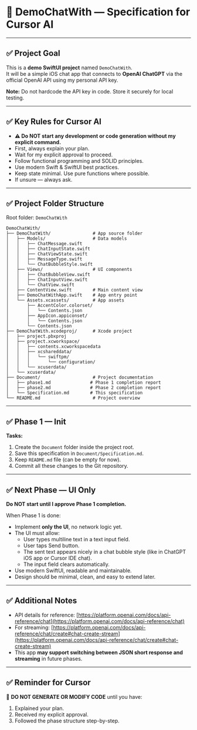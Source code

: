 # 📄 DemoChatWith — Specification for Cursor AI

---

## ✅ Project Goal

This is a **demo SwiftUI project** named `DemoChatWith`.  
It will be a simple iOS chat app that connects to **OpenAI ChatGPT** via the official OpenAI API using my personal API key.




**Note:** Do not hardcode the API key in code. Store it securely for local testing.

---

## ✅ Key Rules for Cursor AI

- **⚠️ Do NOT start any development or code generation without my explicit command.**
- First, always explain your plan.
- Wait for my explicit approval to proceed.
- Follow functional programming and SOLID principles.
- Use modern Swift & SwiftUI best practices.
- Keep state minimal. Use pure functions where possible.
- If unsure — always ask.

---

## ✅ Project Folder Structure

Root folder: `DemoChatWith`

```
DemoChatWith/
├── DemoChatWith/                # App source folder
│   ├── Models/                  # Data models
│   │   ├── ChatMessage.swift
│   │   ├── ChatInputState.swift
│   │   ├── ChatViewState.swift
│   │   ├── MessageType.swift
│   │   └── ChatBubbleStyle.swift
│   ├── Views/                   # UI components
│   │   ├── ChatBubbleView.swift
│   │   ├── ChatInputView.swift
│   │   └── ChatView.swift
│   ├── ContentView.swift        # Main content view
│   ├── DemoChatWithApp.swift    # App entry point
│   └── Assets.xcassets/         # App assets
│       ├── AccentColor.colorset/
│       │   └── Contents.json
│       ├── AppIcon.appiconset/
│       │   └── Contents.json
│       └── Contents.json
├── DemoChatWith.xcodeproj/      # Xcode project
│   ├── project.pbxproj
│   ├── project.xcworkspace/
│   │   ├── contents.xcworkspacedata
│   │   ├── xcshareddata/
│   │   │   └── swiftpm/
│   │   │       └── configuration/
│   │   └── xcuserdata/
│   └── xcuserdata/
├── Document/                    # Project documentation
│   ├── phase1.md               # Phase 1 completion report
│   ├── phase2.md               # Phase 2 completion report
│   └── Specification.md        # This specification
└── README.md                    # Project overview
```


---

## ✅ Phase 1 — Init

**Tasks:**
1. Create the `Document` folder inside the project root.
2. Save this specification in `Document/Specification.md`.
3. Keep `README.md` file (can be empty for now).
4. Commit all these changes to the Git repository.

---

## ✅ Next Phase — UI Only

**Do NOT start until I approve Phase 1 completion.**

When Phase 1 is done:
- Implement **only the UI**, no network logic yet.
- The UI must allow:
  - User types multiline text in a text input field.
  - User taps Send button.
  - The sent text appears nicely in a chat bubble style (like in ChatGPT iOS app or Cursor IDE chat).
  - The input field clears automatically.
- Use modern SwiftUI, readable and maintainable.
- Design should be minimal, clean, and easy to extend later.

---

## ✅ Additional Notes

- API details for reference: [https://platform.openai.com/docs/api-reference/chat](https://platform.openai.com/docs/api-reference/chat)
- For streaming: [https://platform.openai.com/docs/api-reference/chat/create#chat-create-stream](https://platform.openai.com/docs/api-reference/chat/create#chat-create-stream)
- This app **may support switching between JSON short response and streaming** in future phases.

---

## ✅ Reminder for Cursor

📌 **DO NOT GENERATE OR MODIFY CODE** until you have:
1. Explained your plan.
2. Received my explicit approval.
3. Followed the phase structure step-by-step. 
